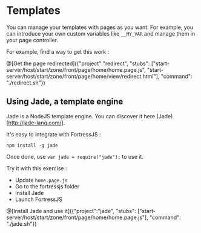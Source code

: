 # Templates

You can manage your templates with pages as you want. For example, you can introduce your own custom variables like `__MY_VAR` and manage them in your page controller.

For example, find a way to get this work :

@[Get the page redirected]({"project":"redirect", "stubs": ["start-server/host/start/zone/front/page/home/home.page.js", "start-server/host/start/zone/front/page/home/view/redirect.html"], "command": "./redirect.sh"})

## Using Jade, a template engine

Jade is a NodeJS template engine. You can discover it here (Jade)[http://jade-lang.com/].

It's easy to integrate with FortressJS :

`npm install -g jade`

Once done, use `var jade = require("jade");` to use it.

Try it with this exercise :

* Update `home.page.js`
* Go to the fortressjs folder
* Install Jade
* Launch FortressJS

@[Install Jade and use it]({"project":"jade", "stubs": ["start-server/host/start/zone/front/page/home/home.page.js"], "command": "./jade.sh"})
